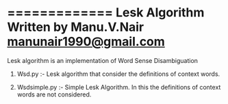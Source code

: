 =============
Lesk Algorithm
Written by Manu.V.Nair
manunair1990@gmail.com
=============

Lesk algorithm is an implementation of Word Sense Disambiguation

1. Wsd.py :- Lesk algorithm that consider the definitions of context words.

2. Wsdsimple.py :- Simple Lesk Algorithm. In this the definitions of context words are not considered.
